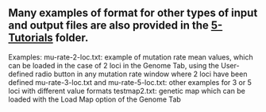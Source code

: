## Many examples of format for other types of input and output files are also provided in the <A HREF="https://github.com/gMetapop/gMetapop/tree/master/5-Tutorials"> 5-Tutorials</A> folder.

Examples:
mu-rate-2-loc.txt: example of mutation rate mean values, which can be loaded in the case of 2 loci in the Genome Tab, using the User-defined radio button in any mutation rate window where 2 loci have been defined
mu-rate-3-loc.txt and mu-rate-5-loc.txt: other examples for 3 or 5 loci with different value formats
testmap2.txt: genetic map which can be loaded with the Load Map option of the Genome Tab
